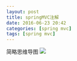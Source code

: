 ```yaml
---
layout: post
title: springMVC注解
date: 2016-06-23 20:42
categories: [spring mvc]
tags: [spring mvc]
---
```

简略思维导图
![](http://i.imgur.com/BjzPpSf.png "")
